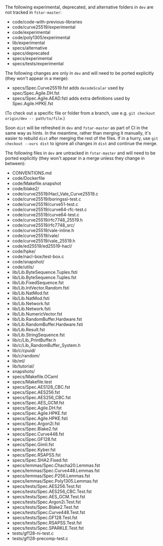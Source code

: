 The following experimental, deprecated, and alternative folders in `dev` are not tracked in `fstar-master`:

- code/code-with-previous-libraries
- code/curve25519/experimental
- code/experimental
- code/poly1305/experimental
- lib/experimental
- specs/alternative
- specs/deprecated
- specs/experimental
- specs/tests/experimental

The following changes are only in `dev` and will need to be ported explicitly (they won't appear in a merge):

- specs/Spec.Curve25519.fst adds `decodeScalar`
  used by spec/Spec.Agile.DH.fst
- specs/Spec.Agile.AEAD.fsti adds extra definitions
  used by Spec.Agile.HPKE.fst

(To check out a specific file or folder from a branch, use e.g.
 `git checkout origin/dev -- path/to/file`.)

Soon `dist` will be refreshed in `dev` and `fstar-master` as part of CI in the same way as hints. In the meantime, rather than merging it manually, it's easier to rebuild `dist` after merging the rest of the files. If in a hurry, use `git checkout --ours dist` to ignore all changes in `dist` and continue the merge.

The following files in `dev` are untracked in `fstar-master` and will need to be ported explicitly (they won't appear in a merge unless they change in between):

- CONVENTIONS.md
- code/Dockerfile
- code/Makefile.snapshot
- code/blake2/
- code/curve25519/Hacl_Vale_Curve25519.c
- code/curve25519/boringssl-test.c
- code/curve25519/curve51-test.c
- code/curve25519/curve64-rfc-test.c
- code/curve25519/curve64-test.c
- code/curve25519/rfc7748_25519.h
- code/curve25519/rfc7748_src/
- code/curve25519/vale-inline.h
- code/curve25519/vale/
- code/curve25519/vale_25519.h
- code/ed25519/ed25519-hacl/
- code/hpke/
- code/nacl-box/test-box.c
- code/snapshot/
- code/utils/
- lib/Lib.ByteSequence.Tuples.fsti
- lib/Lib.ByteSequence.Tuples.fst
- lib/Lib.FixedSequence.fst
- lib/Lib.IntVector.Random.fsti
- lib/Lib.NatMod.fst
- lib/Lib.NatMod.fsti
- lib/Lib.Network.fst
- lib/Lib.Network.fsti
- lib/Lib.NumericVector.fst
- lib/Lib.RandomBuffer.Hardware.fst
- lib/Lib.RandomBuffer.Hardware.fsti
- lib/Lib.Result.fst
- lib/Lib.StringSequence.fst
- lib/c/Lib_PrintBuffer.h
- lib/c/Lib_RandomBuffer_System.h
- lib/c/cpuid/
- lib/c/random/
- lib/ml/
- lib/tutorial/
- snapshots/
- specs/Makefile.OCaml
- specs/Makefile.test
- specs/Spec.AES128_CBC.fst
- specs/Spec.AES256.fst
- specs/Spec.AES256_CBC.fst
- specs/Spec.AES_GCM.fst
- specs/Spec.Agile.DH.fst
- specs/Spec.Agile.HPKE.fst
- specs/Spec.Agile.HPKE.fsti
- specs/Spec.Argon2i.fst
- specs/Spec.Blake2.fst
- specs/Spec.Curve448.fst
- specs/Spec.GF128.fst
- specs/Spec.Gimli.fst
- specs/Spec.Kyber.fst
- specs/Spec.RSAPSS.fst
- specs/Spec.SHA2.Fixed.fst
- specs/lemmas/Spec.Chacha20.Lemmas.fst
- specs/lemmas/Spec.Curve448.Lemmas.fst
- specs/lemmas/Spec.P256.Lemmas.fst
- specs/lemmas/Spec.Poly1305.Lemmas.fst
- specs/tests/Spec.AES256.Test.fst
- specs/tests/Spec.AES256_CBC.Test.fst
- specs/tests/Spec.AES_GCM.Test.fst
- specs/tests/Spec.Argon2i.Test.fst
- specs/tests/Spec.Blake2.Test.fst
- specs/tests/Spec.Curve448.Test.fst
- specs/tests/Spec.GF128.Test.fst
- specs/tests/Spec.RSAPSS.Test.fst
- specs/tests/Spec.SPARKLE.Test.fst
- tests/gf128-ni-test.c 
- tests/gf128-precomp-test.c
